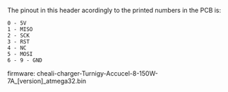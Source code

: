 The pinout in this header acordingly to the printed numbers in the PCB is:

```
0 - 5V
1 - MISO
2 - SCK
3 - RST
4 - NC
5 - MOSI
6 - 9 - GND
```


firmware: cheali-charger-Turnigy-Accucel-8-150W-7A_[version]_atmega32.bin
